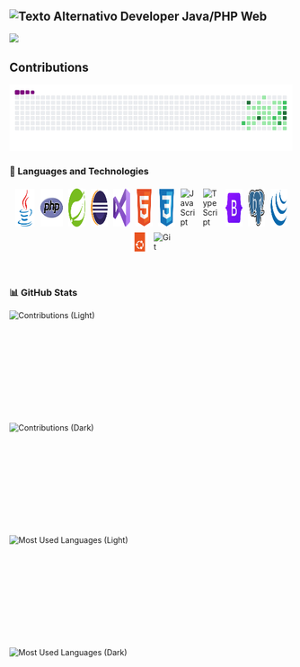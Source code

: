 ## <img src="https://i.imgur.com/tQEJFOF.png" alt="Texto Alternativo" width="50"/>  Developer Java/PHP Web
<a href="https://www.linkedin.com/in/wagner-andrade-876b6460" target="_blank"><img src="https://img.shields.io/badge/-LinkedIn-%230077B5?style=for-the-badge&logo=linkedin&logoColor=white" target="_blank"></a> 
## Contributions

![snake gif](https://github.com/wagnerdf/wagnerdf/blob/output/github-contribution-grid-snake.gif)

### 🤖 Languages ​​and Technologies
<div align="left">
  <div style="display: flex; flex-wrap: wrap; justify-content: center;">
    <img alt="Java" title="Java" width="35px" style="margin: 5px;" src="https://github.com/devicons/devicon/blob/master/icons/java/java-original.svg" />
    <img alt="PHP" title="PHP" width="40px" style="margin: 5px;" src="https://github.com/devicons/devicon/blob/master/icons/php/php-original.svg" />
    <img alt="Spring Boot" title="Spring Boot" width="30px" style="margin: 5px;" src="https://github.com/devicons/devicon/blob/master/icons/spring/spring-original.svg" />
    <img alt="Eclipse IDE" title="Eclipse IDE" width="30px" style="margin: 5px;" src="https://github.com/devicons/devicon/blob/master/icons/eclipse/eclipse-original.svg" />
    <img alt="Visual Studio Code" title="Visual Studio Code" width="30px" style="margin: 5px;" src="https://github.com/devicons/devicon/blob/master/icons/visualstudio/visualstudio-original.svg" />
    <img alt="HTML" title="HTML" width="30px" style="margin: 5px;" src="https://github.com/devicons/devicon/blob/master/icons/html5/html5-original.svg" />
    <img alt="CSS" title="CSS" width="30px" style="margin: 5px;" src="https://github.com/devicons/devicon/blob/master/icons/css3/css3-original.svg" />
    <img alt="JavaScript" title="JavaScript" width="30px" style="margin: 5px;" src="https://i.imgur.com/uTvtNFc.png" />
    <img alt="TypeScript" title="TypeScript" width="30px" style="margin: 5px;" src="https://cdn.jsdelivr.net/gh/devicons/devicon@latest/icons/typescript/typescript-original.svg" />
    <img alt="Bootstrap" title="Bootstrap" width="30px" style="margin: 5px;" src="https://github.com/devicons/devicon/blob/master/icons/bootstrap/bootstrap-original.svg" />
    <img alt="PostgreSQL" title="PostgreSQL" width="30px" style="margin: 5px;" src="https://github.com/devicons/devicon/blob/master/icons/postgresql/postgresql-original.svg" />
    <img alt="jQuery" title="jQuery" width="30px" style="margin: 5px;" src="https://github.com/devicons/devicon/blob/master/icons/jquery/jquery-original.svg" />
    <img alt="Ubuntu" title="Ubuntu" width="30px" style="margin: 5px;" src="https://github.com/devicons/devicon/blob/master/icons/ubuntu/ubuntu-original.svg" />
    <img alt="Git" title="Git" width="30px" style="margin: 5px;" src="https://cdn.jsdelivr.net/gh/devicons/devicon@latest/icons/git/git-original.svg" />
  </div>
</div>

</br>
</br>

### 📊 GitHub Stats
<p align="left">
     <a href="https://github.com/wagnerdf#gh-light-mode-only" target="_blank">
    <img align="left" height="200" width="450" src="https://github-readme-streak-stats-seven-chi.vercel.app?user=wagnerdf&theme=vue#gh-light-mode-only" alt="Contributions (Light)" />
  </a>
  <a href="https://github.com/wagnerdf#gh-dark-mode-only" target="_blank">
    <img align="left" height="200" width="450" src="https://github-readme-streak-stats-seven-chi.vercel.app?user=wagnerdf&theme=nightowl#gh-dark-mode-only" alt="Contributions (Dark)" />
  </a>
    <!-- Most Used Languages -->
  <a href="https://github.com/wagnerdf#gh-light-mode-only" target="_blank">
    <img align="left" height="200" width="330" src="https://github-readme-stats-git-master-simplysabir.vercel.app/api/top-langs/?username=wagnerdf&langs_count=8&layout=compact&theme=vue#gh-light-mode-only" alt="Most Used Languages (Light)" />
  </a>
  <a href="https://github.com/wagnerdf#gh-dark-mode-only" target="_blank">
    <img align="left" height="200" width="330" src="https://github-readme-stats-git-master-simplysabir.vercel.app/api/top-langs/?username=wagnerdf&langs_count=8&layout=compact&theme=nightowl#gh-dark-mode-only" alt="Most Used Languages (Dark)" />
  </a>
</p>
<br />
